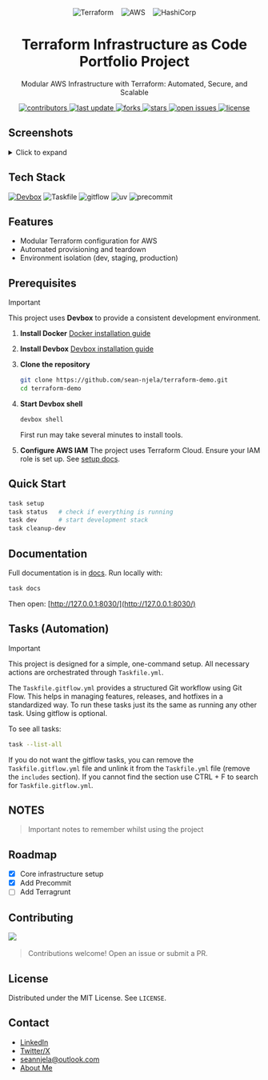 <div align="center">

  <p>
    <img src="https://logo.svgcdn.com/l/terraform.svg" alt="Terraform" height="35" />
    &nbsp;&nbsp;
    <img src="https://logo.svgcdn.com/l/aws.svg" alt="AWS" height="35" />
    &nbsp;&nbsp;
    <img src="https://logo.svgcdn.com/l/hashicorp.svg" alt="HashiCorp" height="35" />
  </p>

  <h1>Terraform Infrastructure as Code Portfolio Project</h1>

  <p>
    Modular AWS Infrastructure with Terraform: Automated, Secure, and Scalable
  </p>

  <p>
    <a href="https://github.com/sean-njela/terraform-demo/graphs/contributors">
      <img src="https://img.shields.io/github/contributors/sean-njela/terraform-demo" alt="contributors" />
    </a>
    <a href="https://github.com/sean-njela/terraform-demo/commits/master">
      <img src="https://img.shields.io/github/last-commit/sean-njela/terraform-demo" alt="last update" />
    </a>
    <a href="https://github.com/sean-njela/terraform-demo/network/members">
      <img src="https://img.shields.io/github/forks/sean-njela/terraform-demo" alt="forks" />
    </a>
    <a href="https://github.com/sean-njela/terraform-demo/stargazers">
      <img src="https://img.shields.io/github/stars/sean-njela/terraform-demo" alt="stars" />
    </a>
    <a href="https://github.com/sean-njela/terraform-demo/issues/">
      <img src="https://img.shields.io/github/issues/sean-njela/terraform-demo" alt="open issues" />
    </a>
    <a href="https://github.com/sean-njela/terraform-demo/blob/master/LICENSE">
      <img src="https://img.shields.io/github/license/sean-njela/terraform-demo.svg" alt="license" />
    </a>
  </p>
</div>

## Screenshots

<details>
  <summary>Click to expand</summary>
  <!-- Example (uncomment if needed) -->
  <div align="center"> 
    <img src="assets/screenshot1.png" alt="screenshot1" width="800" />
    <img src="assets/screenshot2.png" alt="screenshot2" width="800" />
    <img src="assets/screenshot3.png" alt="screenshot3" width="800" />
  </div>
</details>

## Tech Stack

[![Devbox](https://www.jetify.com/img/devbox/shield_moon.svg)](https://www.jetify.com/devbox/docs/contributor-quickstart/)
![Taskfile](https://img.shields.io/badge/Taskfile-3.44.0-green)
![gitflow](https://img.shields.io/badge/gitflow-1.12-green)
![uv](https://img.shields.io/badge/uv-0.8-green)
![precommit](https://img.shields.io/badge/precommit-4.3.0-green)

## Features
* Modular Terraform configuration for AWS
* Automated provisioning and teardown
* Environment isolation (dev, staging, production)

## Prerequisites

> [!IMPORTANT]
> This project uses **Devbox** to provide a consistent development environment.

1. **Install Docker**
   [Docker installation guide](https://docs.docker.com/get-docker/)

2. **Install Devbox**
   [Devbox installation guide](https://www.jetify.com/devbox/docs/installing_devbox/)

3. **Clone the repository**
   ```bash
   git clone https://github.com/sean-njela/terraform-demo.git
   cd terraform-demo
   ```

4. **Start Devbox shell**

   ```bash
   devbox shell
   ```

   First run may take several minutes to install tools.

5. **Configure AWS IAM**
   The project uses Terraform Cloud. Ensure your IAM role is set up.
   See [setup docs](https://sean-njela.github.io/terraform-demo/0.1.1/2-project/setup/#setting-things-up).

## Quick Start

```bash
task setup
task status   # check if everything is running
task dev      # start development stack
task cleanup-dev
```

## Documentation

Full documentation is in [docs](docs/index.md). Run locally with:

```bash
task docs
```

Then open: [http://127.0.0.1:8030/](http://127.0.0.1:8030/)

## Tasks (Automation)

> [!IMPORTANT]
> This project is designed for a simple, one-command setup. All necessary actions are orchestrated through `Taskfile.yml`.

The `Taskfile.gitflow.yml` provides a structured Git workflow using Git Flow. This helps in managing features, releases, and hotfixes in a standardized way. To run these tasks just its the same as running any other task. Using gitflow is optional.

To see all tasks:

```bash
task --list-all
```

If you do not want the gitflow tasks, you can remove the `Taskfile.gitflow.yml` file and unlink it from the `Taskfile.yml` file (remove the `includes` section). If you cannot find the section use CTRL + F to search for `Taskfile.gitflow.yml`.

## NOTES

> Important notes to remember whilst using the project

## Roadmap

* [x] Core infrastructure setup
* [x] Add Precommit
* [ ] Add Terragrunt

## Contributing

<a href="https://github.com/sean-njela/terraform-demo/graphs/contributors">
  <img src="https://contrib.rocks/image?repo=sean-njela/terraform-demo" />
</a>

> Contributions welcome! Open an issue or submit a PR.

## License

Distributed under the MIT License. See `LICENSE`.

## Contact

* [LinkedIn](https://linkedin.com/in/sean-njela)
* [Twitter/X](https://x.com/devopssean)
* [seannjela@outlook.com](mailto:seannjela@outlook.com)
* [About Me](docs/4-about/0-about.md)
